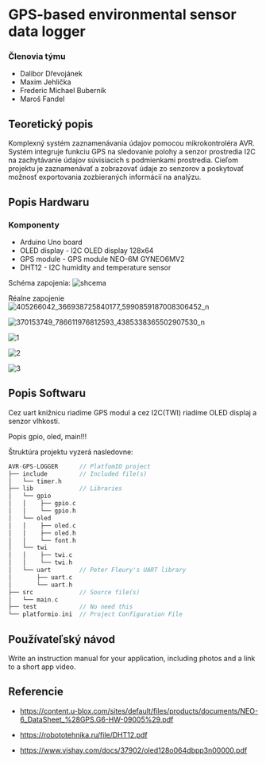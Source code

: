 # GPS-based environmental sensor data logger

### Členovia týmu

* Dalibor Dřevojánek
* Maxim Jehlička
* Frederic Michael Buberník
* Maroš Fandel 

## Teoretický popis 

Komplexný systém zaznamenávania údajov pomocou mikrokontroléra AVR. Systém integruje funkciu GPS na sledovanie polohy a senzor prostredia I2C na zachytávanie údajov súvisiacich s podmienkami prostredia. Cieľom projektu je zaznamenávať a zobrazovať údaje zo senzorov a poskytovať možnosť exportovania zozbieraných informácií na analýzu.

## Popis Hardwaru

### Komponenty
* Arduino Uno board
* OLED display - I2C OLED display 128x64
* GPS module - GPS module NEO-6M GYNEO6MV2
* DHT12 - I2C humidity and temperature sensor

Schéma zapojenia:
![shcema](https://github.com/dalibor-osu/avr-gps-logger/assets/124789239/10efadbf-f61a-4e46-8765-3eac135d7ddb)

Réalne zapojenie
![405266042_366938725840177_5990859187008306452_n](https://github.com/Bubo8521/digital_electronics-2/assets/124887713/6e1b9259-d891-40e4-b476-ed13594b3523)

![370153749_786611976812593_4385338365502907530_n](https://github.com/dalibor-osu/avr-gps-logger/assets/124789239/f20758bb-d2ec-438a-bbb1-ed6dc5454a18)

![1](https://github.com/dalibor-osu/avr-gps-logger/assets/124789239/172508a6-c2c8-4e4d-a066-e0fd3001a7e8)

![2](https://github.com/dalibor-osu/avr-gps-logger/assets/124789239/b3f3c8ab-14ad-4d99-8db4-f4bfcdb9ae16)

![3](https://github.com/dalibor-osu/avr-gps-logger/assets/124789239/8035de33-d2a5-407f-83c7-5f127132864c)

## Popis Softwaru

Cez uart knižnicu riadime GPS modul a cez I2C(TWI) riadíme OLED displaj a senzor vlhkosti.

Popis gpio, oled, main!!!

 Štruktúra projektu vyzerá nasledovne:

   ```c
   AVR-GPS-LOGGER      // PlatfomIO project
   ├── include         // Included file(s)
   │   └── timer.h
   ├── lib             // Libraries
   │   └── gpio
   │   │    ├── gpio.c
   │   │    └── gpio.h
   │   └── oled
   │   │    ├── oled.c
   │   │    ├── oled.h
   │   │    └── font.h
   │   └── twi
   │   │    ├── twi.c 
   │   │    └── twi.h
   │   └── uart        // Peter Fleury's UART library
   │       ├── uart.c
   │       └── uart.h
   ├── src             // Source file(s)      
   │   └── main.c
   ├── test            // No need this
   └── platformio.ini  // Project Configuration File
   ```

## Používateľský návod

Write an instruction manual for your application, including photos and a link to a short app video.

## Referencie
* https://content.u-blox.com/sites/default/files/products/documents/NEO-6_DataSheet_%28GPS.G6-HW-09005%29.pdf
 
* https://robototehnika.ru/file/DHT12.pdf
  
* https://www.vishay.com/docs/37902/oled128o064dbpp3n00000.pdf
